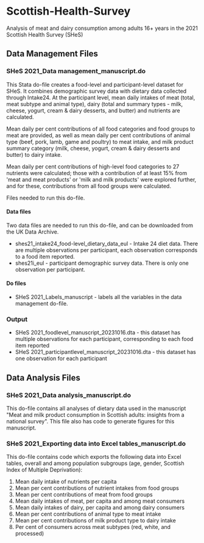 # Scottish-Health-Survey
Analysis of meat and dairy consumption among adults 16+ years in the 2021 Scottish Health Survey (SHeS)

## Data Management Files

### SHeS 2021_Data management_manuscript.do
This Stata do-file creates a food-level and participant-level dataset for SHeS. It combines demographic survey data with dietary data collected through Intake24. At the participant level, mean daily intakes of meat (total, meat subtype and animal type), dairy (total and summary types - milk, cheese, yogurt, cream & dairy desserts, and butter) and nutrients are calculated. 

Mean daily per cent contributions of all food categories and food groups to meat are provided, as well as mean daily per cent contributions of animal type (beef, pork, lamb, game and poultry) to meat intake, and milk product summary category (milk, cheese, yogurt, cream & dairy desserts and butter) to dairy intake. 

Mean daily per cent contributions of high-level food categories to 27 nutrients were calculated; those with a contribution of at least 15% from 'meat and meat products' or 'milk and milk products' were explored further, and for these, contributions from all food groups were calculated.

Files needed to run this do-file.
#### Data files
Two data files are needed to run this do-file, and can be downloaded from the UK Data Archive.
- shes21_intake24_food-level_dietary_data_eul - Intake 24 diet data. There are multiple observations per participant, each observation corresponds to a food item reported.
- shes21i_eul - participant demographic survey data. There is only one observation per participant. 

#### Do files
- SHeS 2021_Labels_manuscript - labels all the variables in the data management do-file.

### Output
- SHeS 2021_foodlevel_manuscript_20231016.dta - this dataset has multiple observations for each participant, corresponding to each food item reported
- SHeS 2021_participantlevel_manuscript_20231016.dta - this dataset has one observation for each participant

## Data Analysis Files
### SHeS 2021_Data analysis_manuscript.do
This do-file contains all analyses of dietary data used in the manuscript "Meat and milk product consumption in Scottish adults: insights from a national survey". This file also has code to generate figures for this manuscript.

### SHeS 2021_Exporting data into Excel tables_manuscript.do
This do-file contains code which exports the following data into Excel tables, overall and among population subgroups (age, gender, Scottish Index of Multiple Deprivation): 
1) Mean daily intake of nutrients per capita
2) Mean per cent contributions of nutrient intakes from food groups
3) Mean per cent contributions of meat from food groups
4) Mean daily intakes of meat, per capita and among meat consumers
5) Mean daily intakes of dairy, per capita and among dairy consumers
6) Mean per cent contributions of animal type to meat intake
7) Mean per cent contributions of milk product type to dairy intake
8) Per cent of consumers across meat subtypes (red, white, and processed)

